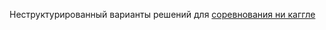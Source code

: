 Неструктурированный варианты решений для [соревнования ни каггле](https://www.kaggle.com/competitions/playground-series-s5e4)
